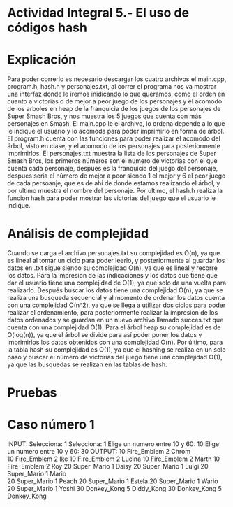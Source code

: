 # Actividad Integral 5.- El uso de códigos hash

# Explicación

Para poder correrlo es necesario descargar los cuatro archivos el main.cpp, program.h, hash.h y personajes.txt, al correr el programa nos va mostrar una interfaz donde le iremos inidicando lo que queramos, como el orden en cuanto a victorias o de mejor a peor juego de los personajes y el acomodo de los arboles en heap de la franquicia de los juegos de los personajes de Super Smash Bros, y nos muestra los 5 juegos que cuenta con más personajes en Smash. El main.cpp le el archivo, lo ordena depende a lo que le indique el usuario y lo acomoda para poder imprimirlo en forma de árbol. El program.h cuenta con las funciones para poder realizar el acomodo del árbol, visto en clase, y el acomodo de los personajes para posteriormente imprimirlos. El personajes.txt muestra la lista de los personajes de Super Smash Bros, los primeros números son el numero de victorias con el que cuenta cada personaje, despues es la franquicia del juego del personaje, despues seria el número de mejor a peor siendo 1 el mejor y 6 el peor juego de cada persoanje, que es de ahí de donde estamos realizando el árbol, y por ultimo muestra el nombre del personaje. Por ultimo, el hash.h realiza la funcion hash para poder mostrar las victorias del juego que el usuario le indique.


# Análisis de complejidad

Cuando se carga el archivo personajes.txt su complejidad es O(n), ya que es lineal al tomar un ciclo para poder leerlo, y posteriormente al guardar los datos en .txt sigue siendo su complejidad O(n), ya que es lineal y recorre los datos. Para la impresion de las indicaciones y los datos que tiene que dar el usuario tiene una complejidad de O(1), ya que solo da una vuelta para realizarlo. Después buscar los datos tiene una complejidad O(n), ya que se realiza una busqueda secuencial y al momento de ordenar los datos cuenta con una complejidad O(n^2), ya que se llega a utilizar dos ciclos para poder realizar el ordenamiento, para posteriormente realizar la impresion de los datos ordenados y se guardan en un nuevo archivo llamado succes.txt que cuenta con una complejidad O(1). Para el árbol heap su complejidad es de O(log(n)), ya que el árbol se divide para así poder poner los datos y imprimirlos los datos obtenidos con una complejidad O(n). Por último, para la tabla hash su complejidad es O(1), ya que el hashing se realiza en un solo paso y buscar el número de victorias del juego tiene una complejidad O(1), ya que las busquedas se realizan en las tablas de hash.


# Pruebas

# Caso número 1

INPUT:
Selecciona: 1 
Selecciona: 1
Elige un numero entre 10 y 60: 10
Elige un numero entre 10 y 60: 30
OUTPUT:
10 Fire_Emblem 2 Chrom  
10 Fire_Emblem 2 Ike 
10 Fire_Emblem 2 Lucina 
10 Fire_Emblem 2 Marth 
10 Fire_Emblem 2 Roy
20 Super_Mario 1 Daisy 
20 Super_Mario 1 Luigi 
20 Super_Mario 1 Mario  
20 Super_Mario 1 Peach 
20 Super_Mario 1 Estela 
20 Super_Mario 1 Wario 
20 Super_Mario 1 Yoshi
30 Donkey_Kong 5 Diddy_Kong 
30 Donkey_Kong 5 Donkey_Kong 
